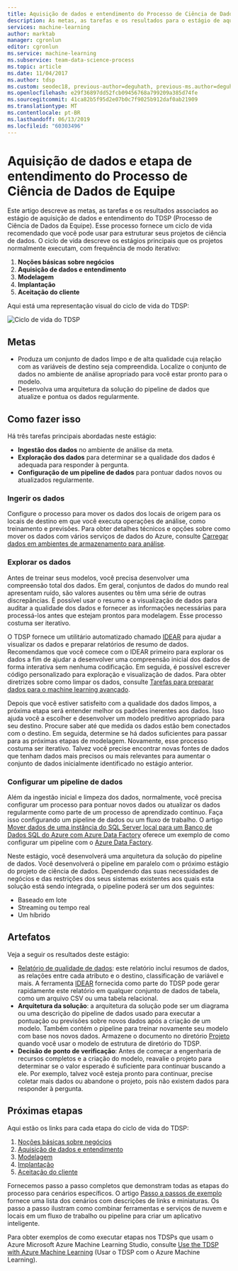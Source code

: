 ```yaml
---
title: Aquisição de dados e entendimento do Processo de Ciência de Dados de Equipe
description: As metas, as tarefas e os resultados para o estágio de aquisição de dados e entendimento dos seus projetos de ciência de dados
services: machine-learning
author: marktab
manager: cgronlun
editor: cgronlun
ms.service: machine-learning
ms.subservice: team-data-science-process
ms.topic: article
ms.date: 11/04/2017
ms.author: tdsp
ms.custom: seodec18, previous-author=deguhath, previous-ms.author=deguhath
ms.openlocfilehash: e29f36897dd52fcb09456768a799209a385d74fe
ms.sourcegitcommit: 41ca82b5f95d2e07b0c7f9025b912daf0ab21909
ms.translationtype: MT
ms.contentlocale: pt-BR
ms.lasthandoff: 06/13/2019
ms.locfileid: "60303496"
---
```

# <a name="data-acquisition-and-understanding-stage-of-the-team-data-science-process"></a>Aquisição de dados e etapa de entendimento do Processo de Ciência de Dados de Equipe

Este artigo descreve as metas, as tarefas e os resultados associados ao estágio de aquisição de dados e entendimento do TDSP (Processo de Ciência de Dados da Equipe). Esse processo fornece um ciclo de vida recomendado que você pode usar para estruturar seus projetos de ciência de dados. O ciclo de vida descreve os estágios principais que os projetos normalmente executam, com frequência de modo iterativo:

   1. **Noções básicas sobre negócios**
   2. **Aquisição de dados e entendimento**
   3. **Modelagem**
   4. **Implantação**
   5. **Aceitação do cliente**

Aqui está uma representação visual do ciclo de vida do TDSP: 

![Ciclo de vida do TDSP](./media/lifecycle/tdsp-lifecycle2.png) 


## <a name="goals"></a>Metas
* Produza um conjunto de dados limpo e de alta qualidade cuja relação com as variáveis de destino seja compreendida. Localize o conjunto de dados no ambiente de análise apropriado para você estar pronto para o modelo.
* Desenvolva uma arquitetura da solução do pipeline de dados que atualize e pontua os dados regularmente.

## <a name="how-to-do-it"></a>Como fazer isso
Há três tarefas principais abordadas neste estágio:

   * **Ingestão dos dados** no ambiente de análise da meta.
   * **Exploração dos dados** para determinar se a qualidade dos dados é adequada para responder à pergunta. 
   * **Configuração de um pipeline de dados** para pontuar dados novos ou atualizados regularmente.

### <a name="ingest-the-data"></a>Ingerir os dados
Configure o processo para mover os dados dos locais de origem para os locais de destino em que você executa operações de análise, como treinamento e previsões. Para obter detalhes técnicos e opções sobre como mover os dados com vários serviços de dados do Azure, consulte [Carregar dados em ambientes de armazenamento para análise](ingest-data.md). 

### <a name="explore-the-data"></a>Explorar os dados
Antes de treinar seus modelos, você precisa desenvolver uma compreensão total dos dados. Em geral, conjuntos de dados do mundo real apresentam ruído, são valores ausentes ou têm uma série de outras discrepâncias. É possível usar o resumo e a visualização de dados para auditar a qualidade dos dados e fornecer as informações necessárias para processá-los antes que estejam prontos para modelagem. Esse processo costuma ser iterativo.

O TDSP fornece um utilitário automatizado chamado [IDEAR](https://github.com/Azure/Azure-TDSP-Utilities/blob/master/DataScienceUtilities/DataReport-Utils) para ajudar a visualizar os dados e preparar relatórios de resumo de dados. Recomendamos que você comece com o IDEAR primeiro para explorar os dados a fim de ajudar a desenvolver uma compreensão inicial dos dados de forma interativa sem nenhuma codificação. Em seguida, é possível escrever código personalizado para exploração e visualização de dados. Para obter diretrizes sobre como limpar os dados, consulte [Tarefas para preparar dados para o machine learning avançado](prepare-data.md).  

Depois que você estiver satisfeito com a qualidade dos dados limpos, a próxima etapa será entender melhor os padrões inerentes aos dados. Isso ajuda você a escolher e desenvolver um modelo preditivo apropriado para seu destino. Procure saber até que medida os dados estão bem conectados com o destino. Em seguida, determine se há dados suficientes para passar para as próximas etapas de modelagem. Novamente, esse processo costuma ser iterativo. Talvez você precise encontrar novas fontes de dados que tenham dados mais precisos ou mais relevantes para aumentar o conjunto de dados inicialmente identificado no estágio anterior. 

### <a name="set-up-a-data-pipeline"></a>Configurar um pipeline de dados
Além da ingestão inicial e limpeza dos dados, normalmente, você precisa configurar um processo para pontuar novos dados ou atualizar os dados regularmente como parte de um processo de aprendizado contínuo. Faça isso configurando um pipeline de dados ou um fluxo de trabalho. O artigo [Mover dados de uma instância do SQL Server local para um Banco de Dados SQL do Azure com Azure Data Factory](move-sql-azure-adf.md) oferece um exemplo de como configurar um pipeline com o [Azure Data Factory](https://azure.microsoft.com/services/data-factory/). 

Neste estágio, você desenvolverá uma arquitetura da solução do pipeline de dados. Você desenvolverá o pipeline em paralelo com o próximo estágio do projeto de ciência de dados. Dependendo das suas necessidades de negócios e das restrições dos seus sistemas existentes aos quais esta solução está sendo integrada, o pipeline poderá ser um dos seguintes: 

   * Baseado em lote
   * Streaming ou tempo real 
   * Um híbrido 

## <a name="artifacts"></a>Artefatos
Veja a seguir os resultados deste estágio:

   * [Relatório de qualidade de dados](https://github.com/Azure/Azure-TDSP-ProjectTemplate/blob/master/Docs/Data_Report/DataSummaryReport.md): este relatório inclui resumos de dados, as relações entre cada atributo e o destino, classificação de variável e mais. A ferramenta [IDEAR](https://github.com/Azure/Azure-TDSP-Utilities/blob/master/DataScienceUtilities/DataReport-Utils) fornecida como parte do TDSP pode gerar rapidamente este relatório em qualquer conjunto de dados de tabela, como um arquivo CSV ou uma tabela relacional. 
   * **Arquitetura da solução**: a arquitetura da solução pode ser um diagrama ou uma descrição do pipeline de dados usado para executar a pontuação ou previsões sobre novos dados após a criação de um modelo. Também contém o pipeline para treinar novamente seu modelo com base nos novos dados. Armazene o documento no diretório [Projeto](https://github.com/Azure/Azure-TDSP-ProjectTemplate/tree/master/Docs/Project) quando você usar o modelo de estrutura de diretório do TDSP.
   * **Decisão de ponto de verificação**: Antes de começar a engenharia de recursos completos e a criação do modelo, reavalie o projeto para determinar se o valor esperado é suficiente para continuar buscando a ele. Por exemplo, talvez você esteja pronto para continuar, precise coletar mais dados ou abandone o projeto, pois não existem dados para responder à pergunta.

## <a name="next-steps"></a>Próximas etapas

Aqui estão os links para cada etapa do ciclo de vida do TDSP:

   1. [Noções básicas sobre negócios](lifecycle-business-understanding.md)
   2. [Aquisição de dados e entendimento](lifecycle-data.md)
   3. [Modelagem](lifecycle-modeling.md)
   4. [Implantação](lifecycle-deployment.md)
   5. [Aceitação do cliente](lifecycle-acceptance.md)

Fornecemos passo a passo completos que demonstram todas as etapas do processo para cenários específicos. O artigo [Passo a passos de exemplo](walkthroughs.md) fornece uma lista dos cenários com descrições de links e miniaturas. Os passo a passo ilustram como combinar ferramentas e serviços de nuvem e locais em um fluxo de trabalho ou pipeline para criar um aplicativo inteligente. 

Para obter exemplos de como executar etapas nos TDSPs que usam o Azure Microsoft Azure Machine Learning Studio, consulte [Use the TDSP with Azure Machine Learning](https://docs.microsoft.com/azure/machine-learning/team-data-science-process/lifecycle-data) (Usar o TDSP com o Azure Machine Learning).
